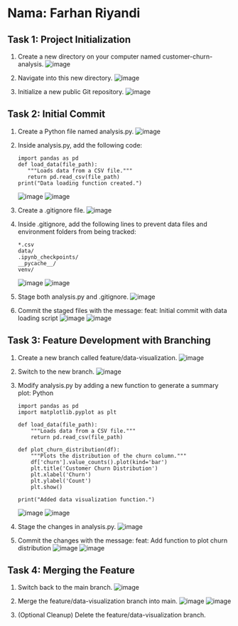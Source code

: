 # Nama: Farhan Riyandi

## Task 1: Project Initialization
1. Create a new directory on your computer named customer-churn-analysis.
   ![image](https://github.com/user-attachments/assets/9059b148-7f19-4367-9414-7ec23a24e02a)

2. Navigate into this new directory.
   ![image](https://github.com/user-attachments/assets/24a99f71-927e-4859-8d9c-f858a38c1c19)

3. Initialize a new public Git repository.
   ![image](https://github.com/user-attachments/assets/df13eba0-a056-4d63-90c8-0f396f6f2f54)

## Task 2: Initial Commit
1. Create a Python file named analysis.py.
   ![image](https://github.com/user-attachments/assets/7088b8bd-40ca-46a6-b789-6b8450fd5ca8)

2. Inside analysis.py, add the following code:
   ```
   import pandas as pd
   def load_data(file_path):
      """Loads data from a CSV file."""
      return pd.read_csv(file_path)
   print("Data loading function created.")
   ```
   ![image](https://github.com/user-attachments/assets/03ff4d1d-3ce1-4e47-9c9a-38d1cb3b38e6)
   ![image](https://github.com/user-attachments/assets/77e059ba-7be5-4239-b538-2a5e1b8f8d1f)

3. Create a .gitignore file.
   ![image](https://github.com/user-attachments/assets/42fdfd55-190f-4091-b350-d8a609a10610)

4. Inside .gitignore, add the following lines to prevent data files and environment folders from being tracked:
   ```
   *.csv
   data/
   .ipynb_checkpoints/
   __pycache__/
   venv/
   ```
   ![image](https://github.com/user-attachments/assets/fdee9792-dab5-45b9-85df-1f5f6242c0e6)
   ![image](https://github.com/user-attachments/assets/42d69593-b4bb-4080-ad34-763930d70fb3)

5. Stage both analysis.py and .gitignore.
   ![image](https://github.com/user-attachments/assets/2ec21612-a9e1-496f-bce4-17209ee595d1)

6. Commit the staged files with the message: feat: Initial commit with data loading script
   ![image](https://github.com/user-attachments/assets/b4404c16-d3a4-438c-87c4-9859e53210c8)
   ![image](https://github.com/user-attachments/assets/af2655ed-1a5d-4b88-ab44-72a5e857da2d)

## Task 3: Feature Development with Branching
1. Create a new branch called feature/data-visualization.
   ![image](https://github.com/user-attachments/assets/ab95313a-f1b0-4bef-9d5d-8576260e5255)

2. Switch to the new branch.
   ![image](https://github.com/user-attachments/assets/63108541-5aa7-469f-b84e-f4d9bce242d1)

3. Modify analysis.py by adding a new function to generate a summary plot:
   Python
   ```
   import pandas as pd
   import matplotlib.pyplot as plt
   
   def load_data(file_path):
       """Loads data from a CSV file."""
       return pd.read_csv(file_path)

   def plot_churn_distribution(df):
       """Plots the distribution of the churn column."""
       df['churn'].value_counts().plot(kind='bar')
       plt.title('Customer Churn Distribution')
       plt.xlabel('Churn')
       plt.ylabel('Count')
       plt.show()

   print("Added data visualization function.")
   ```
   ![image](https://github.com/user-attachments/assets/dc8feaa6-4e3a-438f-bf65-f6f5966032c8)
   ![image](https://github.com/user-attachments/assets/f225891b-29da-4bb8-a2aa-57bf2ffd76ef)

4. Stage the changes in analysis.py.
   ![image](https://github.com/user-attachments/assets/c4e488ff-c716-43ea-966a-b9343b8b1802)

5. Commit the changes with the message: feat: Add function to plot churn distribution
   ![image](https://github.com/user-attachments/assets/0bb86073-21f5-42b1-ae3d-61d2f3e262e5)
   ![image](https://github.com/user-attachments/assets/14106f02-62d6-429e-adab-6195eed1d2f1)

## Task 4: Merging the Feature
1. Switch back to the main branch.
   ![image](https://github.com/user-attachments/assets/6b6941b8-90e0-4b58-b77e-3ad4c1acf419)

2. Merge the feature/data-visualization branch into main.
   ![image](https://github.com/user-attachments/assets/cf1a3b0c-2387-4a38-a3d4-b8a73e6c7a96)
   ![image](https://github.com/user-attachments/assets/0d8577b8-4e8e-4854-9ff3-87939d83f894)

3. (Optional Cleanup) Delete the feature/data-visualization branch.
